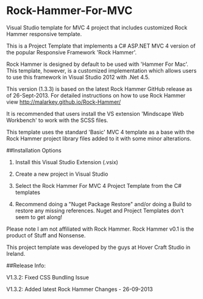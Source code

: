 Rock-Hammer-For-MVC
===================

Visual Studio template for MVC 4 project that includes customized Rock Hammer responsive template.

This is a Project Template that implements a C# ASP.NET MVC 4 version of the popular Responsive Framework 'Rock Hammer'.

Rock Hammer is designed by default to be used with 'Hammer For Mac'. This template, however, is a customized implementation which allows users to use this framework in Visual Studio 2012 with .Net 4.5.

This version (1.3.3) is based on the latest Rock Hammer GitHub release as of 26-Sept-2013. For detailed instructions on how to use Rock Hammer view http://malarkey.github.io/Rock-Hammer/

It is recommended that users install the VS extension 'Mindscape Web Workbench' to work with the SCSS files.

This template uses the standard 'Basic' MVC 4 template as a base with the Rock Hammer project library files added to it with some minor alterations.

##Installation Options

1. Install this Visual Studio Extension (.vsix)
2. Create a new project in Visual Studio
3. Select the Rock Hammer For MVC 4 Project Template from the C# templates

4. Recommend doing a "Nuget Package Restore" and/or doing a Build to restore any missing references. Nuget and Project Templates don't seem to get along! 

 

Please note I am not affiliated with Rock Hammer. Rock Hammer v0.1 is the product of Stuff and Nonsense.

This project template was developed by the guys at Hover Craft Studio in Ireland.

 

##Release Info:

V1.3.2: Fixed CSS Bundling Issue

V1.3.2: Added latest Rock Hammer Changes - 26-09-2013

